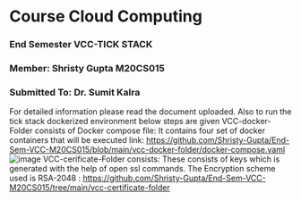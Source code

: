 # Course Cloud Computing
### End Semester VCC-TICK STACK
### Member: Shristy Gupta M20CS015
### Submitted To: Dr. Sumit Kalra

For detailed information please read the document uploaded.
Also to run the tick stack dockerized environment below steps are given
VCC-docker-Folder consists of   Docker compose file: It contains four set of docker containers that will be executed link: https://github.com/Shristy-Gupta/End-Sem-VCC-M20CS015/blob/main/vcc-docker-folder/docker-compose.yaml
![image](https://user-images.githubusercontent.com/26459890/144478509-2e0ea3ac-e1e9-4e6d-b10a-864f8fdb0548.png)
VCC-cerificate-Folder consists: These consists of keys which is generated with the help of open ssl commands. The Encryption scheme used is RSA-2048 : https://github.com/Shristy-Gupta/End-Sem-VCC-M20CS015/tree/main/vcc-certificate-folder


